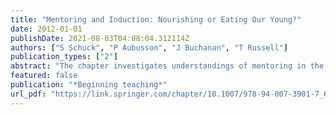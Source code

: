 ```yaml
---
title: "Mentoring and Induction: Nourishing or Eating Our Young?"
date: 2012-01-01
publishDate: 2021-08-03T04:08:04.312114Z
authors: ["S Schuck", "P Aubusson", "J Buchanan", "T Russell"]
publication_types: ["2"]
abstract: "The chapter investigates understandings of mentoring in the literature. Stories with a mentoring theme are provided, both from the perspective of mentor and of novice teacher. The role of the mentor, and the way that support is requested, received or not available is the …"
featured: false
publication: "*Beginning teaching*"
url_pdf: "https://link.springer.com/chapter/10.1007/978-94-007-3901-7_6"
---
```


